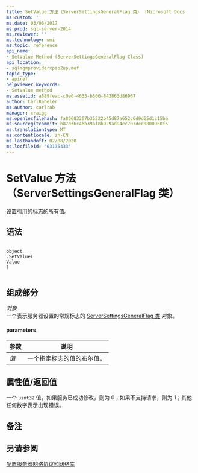 ```yaml
---
title: SetValue 方法（ServerSettingsGeneralFlag 类） |Microsoft Docs
ms.custom: ''
ms.date: 03/06/2017
ms.prod: sql-server-2014
ms.reviewer: ''
ms.technology: wmi
ms.topic: reference
api_name:
- SetValue Method (ServerSettingsGeneralFlag Class)
api_location:
- sqlmgmproviderxpsp2up.mof
topic_type:
- apiref
helpviewer_keywords:
- SetValue method
ms.assetid: a889feac-c0e0-4635-b506-843863d86967
author: CarlRabeler
ms.author: carlrab
manager: craigg
ms.openlocfilehash: fa86683367b35522b45d87a652c6d9d65d1c15ba
ms.sourcegitcommit: b87d36c46b39af8b929ad94ec707dee8800950f5
ms.translationtype: MT
ms.contentlocale: zh-CN
ms.lasthandoff: 02/08/2020
ms.locfileid: "63135433"
---
```

# <a name="setvalue-method-serversettingsgeneralflag-class"></a>SetValue 方法（ServerSettingsGeneralFlag 类）
  设置引用的标志的所有值。  
  
## <a name="syntax"></a>语法  
  
```  
  
object  
.SetValue(  
Value  
)  
  
```  
  
## <a name="parts"></a>组成部分  
 *对象*  
 一个表示服务器设置的常规标志的 [ServerSettingsGeneralFlag 类](serversettingsgeneralflag-class.md) 对象。  
  
#### <a name="parameters"></a>parameters  
  
|参数|说明|  
|---------------|-----------------|  
|*值*|一个指定标志的值的布尔值。|  
  
## <a name="property-valuereturn-value"></a>属性值/返回值  
 一个 `uint32` 值，如果服务已成功修改，则为 0；如果不支持请求，则为 1；其他任何数字表示出现错误。  
  
## <a name="remarks"></a>备注  
  
## <a name="see-also"></a>另请参阅  
 [配置服务器网络协议和网络库](https://msdn.microsoft.com/library/ms177485\(v=sql.100\).aspx)  
  
  
